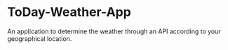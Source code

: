# ToDay-Weather-App
An application to determine the weather through an API according to your geographical location.
